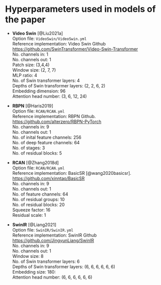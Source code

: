 # Hyperparameters used in models of the paper
-   **Video Swin** [@Liu2021a]\
    Option file: `VideoSwin/VideoSwin.yml`\
    Reference implementation: Video Swin Github\
    <https://github.com/SwinTransformer/Video-Swin-Transformer>\
    No. channels in: 1\
    No. channels out: 1\
    Patch size: (3,4,4)\
    Window size: (2, 7, 7)\
    MLP ratio: 4\
    No. of Swin transformer layers: 4\
    Depths of Swin transformer layers: (2, 2, 6, 2)\
    Embedding dimension: 96\
    Attention head number: (3, 6, 12, 24)

-   **RBPN** [@Haris2019]\
    Option file: `RCAN/RCAN.yml`\
    Reference implementation: RBPN Github.\
    <https://github.com/alterzero/RBPN-PyTorch>\
    No. channels in: 9\
    No. channels out: 1\
    No. of inital feature channels: 256\
    No. of deep feature channels: 64\
    No. of stages: 3\
    No. of residual blocks: 5

-   **RCAN** [@Zhang2018d]\
    Option file: `RCAN/RCAN.yml`\
    Reference implementation: BasicSR [@wang2020basicsr].\
    <https://github.com/xinntao/BasicSR>\
    No. channels in: 9\
    No. channels out: 1\
    No. of feature channels: 64\
    No. of residual groups: 10\
    No. of residual blocks: 20\
    Squeeze factor: 16\
    Residual scale: 1

-   **SwinIR** [@Liang2021]\
    Option file: `SwinIR/SwinIR.yml`\
    Reference implementation: SwinIR Github\
    <https://github.com/JingyunLiang/SwinIR>\
    No. channels in: 9\
    No. channels out: 1\
    Window size: 8\
    No. of Swin transformer layers: 6\
    Depths of Swin transformer layers: (6, 6, 6, 6, 6, 6)\
    Embedding size: 180:\
    Attention head number: (6, 6, 6, 6, 6, 6)

